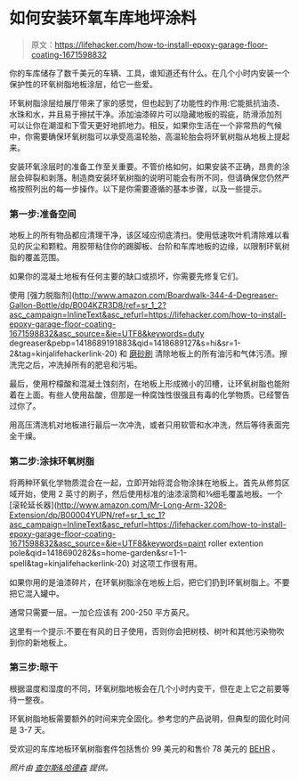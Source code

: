 # 如何安装环氧车库地坪涂料

> 原文：<https://lifehacker.com/how-to-install-epoxy-garage-floor-coating-1671598832>

你的车库储存了数千美元的车辆、工具，谁知道还有什么。在几个小时内安装一个保护性的环氧树脂地板涂层，给它一些爱。



环氧树脂涂层给展厅带来了家的感觉，但也起到了功能性的作用:它能抵抗油渍、水珠和水，并且易于擦拭干净。添加油漆碎片可以隐藏地板的瑕疵，防滑添加剂 可以让你在潮湿和下雪天更好地抓地力。相反，如果你生活在一个非常热的气候中，你需要确保环氧树脂可以承受高温轮胎，高温轮胎会将环氧树脂从地板上提起来。

安装环氧涂层时的准备工作至关重要。不管价格如何，如果安装不正确，昂贵的涂层会碎裂和剥落。制造商安装环氧树脂的说明可能会有所不同，但请确保您仍然严格按照列出的每一步操作。以下是你需要遵循的基本步骤，以及一些提示。

### **第一步:准备空间**

地板上的所有物品都应清理干净，该区域应彻底清扫。使用低速吹叶机清除难以看见的灰尘和颗粒。用胶带粘住你的踢脚板、台阶和车库地板的边缘，以限制环氧树脂的覆盖范围。

如果你的混凝土地板有任何主要的缺口或损坏，你需要先修复它们。

使用 [强力脱脂剂](http://www.amazon.com/Boardwalk-344-4-Degreaser-Gallon-Bottle/dp/B004KZR3D8/ref=sr_1_2?asc_campaign=InlineText&asc_refurl=https://lifehacker.com/how-to-install-epoxy-garage-floor-coating-1671598832&asc_source=&ie=UTF8&keywords=duty degreaser&pebp=1418689191883&qid=1418689127&s=hi&sr=1-2&tag=kinjalifehackerlink-20) 和 [磨砂刷](http://www.amazon.com/Libman-CO-547-Floor-Handle/dp/B00372UYHW/ref=pd_sim_hi_7?asc_campaign=InlineText&asc_refurl=https://lifehacker.com/how-to-install-epoxy-garage-floor-coating-1671598832&asc_source=&ie=UTF8&refRID=0N0X34Z3GK3J4WRQ2XPG&tag=kinjalifehackerlink-20) 清除地板上的所有油污和气体污渍。擦洗完之后，冲洗掉所有的肥皂和污垢。

最后，使用柠檬酸和混凝土蚀刻剂，在地板上形成微小的凹槽，让环氧树脂也能附着在上面。有些人使用盐酸，但那是一种腐蚀性很强且有毒的化学物质。已经警告过你了。

用高压清洗机对地板进行最后一次冲洗，或者只用软管和水冲洗，然后等待表面完全干燥。

### **第二步:涂抹环氧树脂**

将两种环氧化学物质混合在一起，立即开始将混合物涂抹在地板上。首先从修剪区域开始，使用 2 英寸的刷子，然后使用标准的油漆滚筒和⅜细毛覆盖地板。一个 [滚轮延长器](http://www.amazon.com/Mr-Long-Arm-3208-Extension/dp/B00004YUPN/ref=sr_1_sc_1?asc_campaign=InlineText&asc_refurl=https://lifehacker.com/how-to-install-epoxy-garage-floor-coating-1671598832&asc_source=&ie=UTF8&keywords=paint roller extention pole&qid=1418690282&s=home-garden&sr=1-1-spell&tag=kinjalifehackerlink-20) 对这项工作很有用。

如果你用的是油漆碎片，在环氧树脂涂在地板上后，把它们扔到环氧树脂上。不要把它混入罐中。

通常只需要一层。一加仑应该有 200-250 平方英尺。

这里有一个提示:不要在有风的日子使用，否则你会把树枝、树叶和其他污染物吹到你的新地板上。

### 第三步:晾干

根据温度和湿度的不同，环氧树脂地板会在几个小时内变干，但在走上它之前要等待一整夜。

环氧树脂地板需要额外的时间来完全固化。参考您的产品说明，但典型的固化时间是 3-7 天。

受欢迎的车库地板环氧树脂套件包括售价 99 美元的和售价 78 美元的 [BEHR](http://www.homedepot.com/p/BEHR-Premium-1-gal-PFC-65-Flat-Top-2-Part-Epoxy-Garage-Floor-Coating-Kit-95536/203938306) 。

*照片由* [*查尔斯&哈德森*](http://charlesandhudson.com) *提供。*